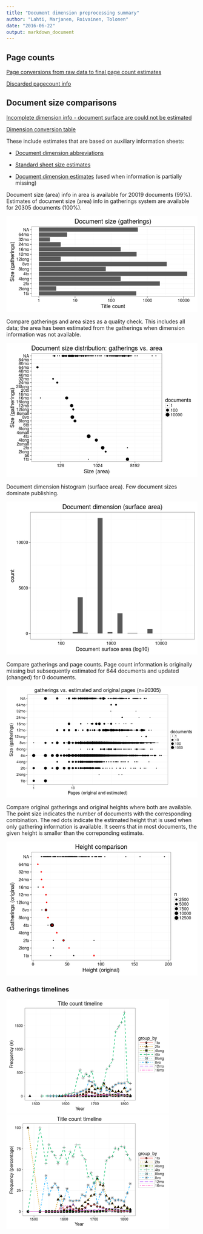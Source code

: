 ```yaml
---
title: "Document dimension preprocessing summary"
author: "Lahti, Marjanen, Roivainen, Tolonen"
date: "2016-06-22"
output: markdown_document
---
```



## Page counts

[Page conversions from raw data to final page count estimates](output.tables/pagecount_conversion_nontrivial.csv)

<!--[Page conversions from raw data to final page count estimates with volume info](output.tables/page_conversion_table_full.csv)-->

[Discarded pagecount info](output.tables/pagecount_discarded.csv)



## Document size comparisons

[Incomplete dimension info - document surface are could not be estimated](output.tables/physical_dimension_incomplete.csv)

[Dimension conversion table](output.tables/conversions_physical_dimension.csv)


These include estimates that are based on auxiliary information sheets:

  * [Document dimension abbreviations](https://github.com/rOpenGov/bibliographica/blob/master/inst/extdata/document_size_abbreviations.csv)

  * [Standard sheet size estimates](https://github.com/rOpenGov/bibliographica/blob/master/inst/extdata/sheetsizes.csv)

  * [Document dimension estimates](https://github.com/rOpenGov/bibliographica/blob/master/inst/extdata/documentdimensions.csv) (used when information is partially missing)


  
<!--[Discarded dimension info](output.tables/dimensions_discarded.csv)-->

Document size (area) info in area is available for 20019 documents (99%). Estimates of document size (area) info in gatherings system are available for 20305 documents (100%). 

![plot of chunk summarysize](figure/summarysize-1.png)


Compare gatherings and area sizes as a quality check. This includes all data; the area has been estimated from the gatherings when dimension information was not available.

![plot of chunk summarysizecomp](figure/summarysizecomp-1.png)

Document dimension histogram (surface area). Few document sizes dominate publishing.

![plot of chunk summary-surfacearea](figure/summary-surfacearea-1.png)


Compare gatherings and page counts. Page count information is originally missing but subsequently estimated for 644 documents and updated (changed) for 0 documents. 


![plot of chunk summarypagecomp](figure/summarypagecomp-1.png)

Compare original gatherings and original heights where both are available. The point size indicates the number of documents with the corresponding combination. The red dots indicate the estimated height that is used when only gathering information is available. It seems that in most documents, the given height is smaller than the correponding estimate.

![plot of chunk summarysizevalidation](figure/summarysizevalidation-1.png)

### Gatherings timelines

<img src="figure/papercompbyformat-1.png" title="plot of chunk papercompbyformat" alt="plot of chunk papercompbyformat" width="430px" /><img src="figure/papercompbyformat-2.png" title="plot of chunk papercompbyformat" alt="plot of chunk papercompbyformat" width="430px" />



<!--

## Average page counts (only works in CERL now)

Multi-volume documents average page counts are given per volume.


|doc.dimension | mean.pages.singlevol| median.pages.singlevol| n.singlevol|mean.pages.multivol |median.pages.multivol | n.multivol|mean.pages.issue |median.pages.issue | n.issue|
|:-------------|--------------------:|----------------------:|-----------:|:-------------------|:---------------------|----------:|:----------------|:------------------|-------:|
|2fo           |                 8.62|                    4.0|        2212|NA                  |NA                    |         NA|NA               |NA                 |      NA|
|4long         |                55.27|                   26.0|         181|NA                  |NA                    |         NA|NA               |NA                 |      NA|
|4to           |                23.24|                    8.0|       12660|NA                  |NA                    |         NA|NA               |NA                 |      NA|
|8long         |               225.51|                  122.0|          71|NA                  |NA                    |         NA|NA               |NA                 |      NA|
|8vo           |                83.02|                   34.0|        3436|NA                  |NA                    |         NA|NA               |NA                 |      NA|
|12long        |               583.25|                  666.5|           4|NA                  |NA                    |         NA|NA               |NA                 |      NA|
|12mo          |               200.53|                  100.0|         498|NA                  |NA                    |         NA|NA               |NA                 |      NA|
|16mo          |                47.16|                   48.0|         183|NA                  |NA                    |         NA|NA               |NA                 |      NA|
|24mo          |               453.50|                  340.5|           4|NA                  |NA                    |         NA|NA               |NA                 |      NA|
|32mo          |               254.50|                  254.5|           2|NA                  |NA                    |         NA|NA               |NA                 |      NA|
|64mo          |               117.33|                  128.0|           6|NA                  |NA                    |         NA|NA               |NA                 |      NA|
|NA            |                48.36|                    5.5|         548|NA                  |NA                    |         NA|NA               |NA                 |      NA|


![plot of chunk summarypagecountsmulti2](figure/summarypagecountsmulti2-1.png)


## Average document dimensions 

Here we use the original data only:

![plot of chunk summaryavedimstime](figure/summaryavedimstime-1.png)




Only the most frequently occurring gatherings are listed here:


|gatherings.original |mean.width |median.width |mean.height |median.height |  n|
|:-------------------|:----------|:------------|:-----------|:-------------|--:|

-->
